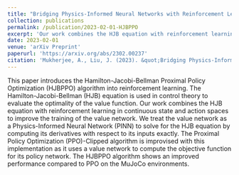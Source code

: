 ```yaml
---
title: "Bridging Physics-Informed Neural Networks with Reinforcement Learning: Hamilton-Jacobi-Bellman Proximal Policy Optimization (HJBPPO)"
collection: publications
permalink: /publication/2023-02-01-HJBPPO
excerpt: 'Our work combines the HJB equation with reinforcement learning in continuous state and action spaces to improve the training of the value network. We treat the value network as a Physics-Informed Neural Network (PINN) to solve for the HJB equation by computing its derivatives with respect to its inputs exactly. The HJBPPO algorithm shows an improved performance compared to PPO on the MuJoCo environments.'
date: 2023-02-01
venue: 'arXiv Preprint'
paperurl: 'https://arxiv.org/abs/2302.00237'
citation: 'Mukherjee, A., Liu, J. (2023). &quot;Bridging Physics-Informed Neural Networks with Reinforcement Learning: Hamilton-Jacobi-Bellman Proximal Policy Optimization (HJBPPO).&quot; arXiv preprint arXiv:2302.00237'
---
```

This paper introduces the Hamilton-Jacobi-Bellman Proximal Policy Optimization (HJBPPO) algorithm into reinforcement learning. The Hamilton-Jacobi-Bellman (HJB) equation is used in control theory to evaluate the optimality of the value function. Our work combines the HJB equation with reinforcement learning in continuous state and action spaces to improve the training of the value network. We treat the value network as a Physics-Informed Neural Network (PINN) to solve for the HJB equation by computing its derivatives with respect to its inputs exactly. The Proximal Policy Optimization (PPO)-Clipped algorithm is improvised with this implementation as it uses a value network to compute the objective function for its policy network. The HJBPPO algorithm shows an improved performance compared to PPO on the MuJoCo environments.